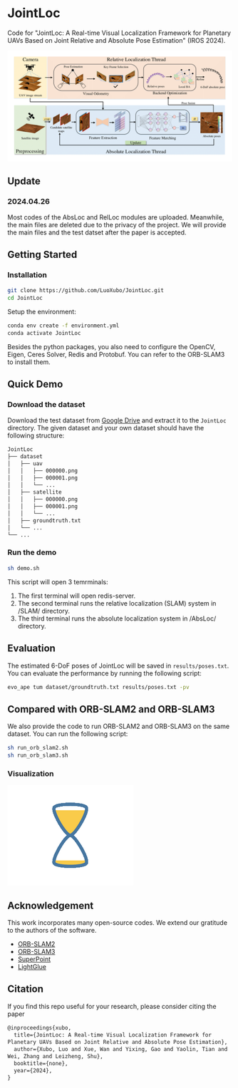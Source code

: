 # JointLoc

Code for "JointLoc: A Real-time Visual Localization Framework for Planetary UAVs Based on Joint Relative and Absolute Pose Estimation" (IROS 2024).

![JointLoc](/figs/pipeline.png)

## Update

### 2024.04.26

Most codes of the AbsLoc and RelLoc modules are uploaded. Meanwhile, the main files are deleted due to the privacy of the project. We will provide the main files and the test datset after the paper is accepted.

## Getting Started

### Installation

```bash
git clone https://github.com/LuoXubo/JointLoc.git
cd JointLoc
```

Setup the environment:

```bash
conda env create -f environment.yml
conda activate JointLoc
```

Besides the python packages, you also need to configure the OpenCV, Eigen, Ceres Solver, Redis and Protobuf. You can refer to the ORB-SLAM3 to install them.

## Quick Demo

### Download the dataset

Download the test dataset from [Google Drive](https://drive.google.com/file/d/1Q6Q6Q1Z9) and extract it to the `JointLoc` directory. The given dataset and your own dataset should have the following structure:

```
JointLoc
├── dataset
│   ├── uav
│   │   ├── 000000.png
│   │   ├── 000001.png
│   │   └── ...
│   ├── satellite
│   │   ├── 000000.png
│   │   ├── 000001.png
│   │   └── ...
│   ├── groundtruth.txt
│   └── ...
└── ...
```

### Run the demo

```bash
sh demo.sh
```

This script will open 3 temrminals:

1. The first terminal will open redis-server.
2. The second terminal runs the relative localization (SLAM) system in /SLAM/ directory.
3. The third terminal runs the absolute localization system in /AbsLoc/ directory.

## Evaluation

The estimated 6-DoF poses of JointLoc will be saved in `results/poses.txt`. You can evaluate the performance by running the following script:

```bash
evo_ape tum dataset/groundtruth.txt results/poses.txt -pv
```

## Compared with ORB-SLAM2 and ORB-SLAM3

We also provide the code to run ORB-SLAM2 and ORB-SLAM3 on the same dataset. You can run the following script:

```bash
sh run_orb_slam2.sh
sh run_orb_slam3.sh
```

### Visualization

![ORB-SLAM2](figs/gif.gif)

## Acknowledgement

This work incorporates many open-source codes. We extend our gratitude to the authors of the software.

- [ORB-SLAM2](https://github.com/raulmur/ORB_SLAM2)
- [ORB-SLAM3](https://github.com/UZ-SLAMLab/ORB_SLAM3)
- [SuperPoint](https://github.com/rpautrat/SuperPoint)
- [LightGlue](https://github.com/cvg/LightGlue)

## Citation

If you find this repo useful for your research, please consider citing the paper

```
@inproceedings{xubo,
  title={JointLoc: A Real-time Visual Localization Framework for Planetary UAVs Based on Joint Relative and Absolute Pose Estimation},
  author={Xubo, Luo and Xue, Wan and Yixing, Gao and Yaolin, Tian and Wei, Zhang and Leizheng, Shu},
  booktitle={none},
  year={2024},
}
```
